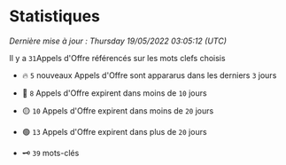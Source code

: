 # Statistiques


_Dernière mise à jour : Thursday 19/05/2022 03:05:12 (UTC)_ 

Il y a `31`Appels d'Offre référencés sur les mots clefs choisis

- 🔥 `5` nouveaux Appels d'Offre sont appararus dans les derniers `3` jours
- 🔴  `8` Appels d'Offre expirent dans moins de `10` jours
- 🟡  `10` Appels d'Offre expirent dans moins de `20` jours
- 🟢  `13` Appels d'Offre expirent dans plus de `20` jours

- 🗝 `39` mots-clés